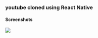 ### youtube cloned using React Native
#### Screenshots
<img src="C:\Users\dhaval\Desktop\yt sss\1.png"/>
